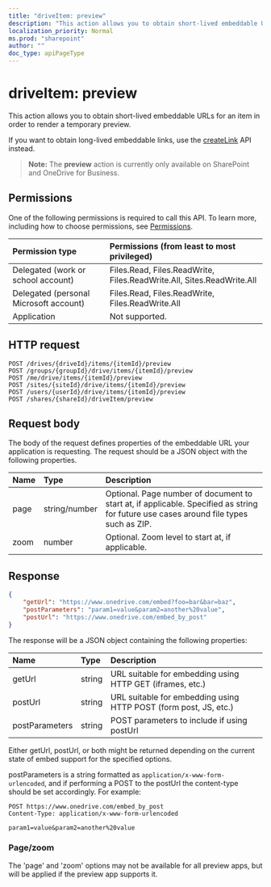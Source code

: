 ```yaml
---
title: "driveItem: preview"
description: "This action allows you to obtain short-lived embeddable URLs for an item in order to render a temporary preview."
localization_priority: Normal
ms.prod: "sharepoint"
author: ""
doc_type: apiPageType
---
```


# driveItem: preview

This action allows you to obtain short-lived embeddable URLs for an item in order to render a temporary preview.

If you want to obtain long-lived embeddable links, use the [createLink][] API instead.

> **Note:** The **preview** action is currently only available on SharePoint and OneDrive for Business.

[createLink]: driveitem-createlink.md

## Permissions

One of the following permissions is required to call this API.
To learn more, including how to choose permissions, see [Permissions](/graph/permissions-reference).

| Permission type                        | Permissions (from least to most privileged)
|:---------------------------------------|:-------------------------------------------
| Delegated (work or school account)     | Files.Read, Files.ReadWrite, Files.ReadWrite.All, Sites.ReadWrite.All
| Delegated (personal Microsoft account) | Files.Read, Files.ReadWrite, Files.ReadWrite.All
| Application                            | Not supported.

## HTTP request

<!-- { "blockType": "ignored" } -->

```http
POST /drives/{driveId}/items/{itemId}/preview
POST /groups/{groupId}/drive/items/{itemId}/preview
POST /me/drive/items/{itemId}/preview
POST /sites/{siteId}/drive/items/{itemId}/preview
POST /users/{userId}/drive/items/{itemId}/preview
POST /shares/{shareId}/driveItem/preview
```

## Request body

The body of the request defines properties of the embeddable URL your application is requesting.
The request should be a JSON object with the following properties.

|   Name      |  Type         | Description
|:------------|:--------------|:-----------------------------------------------
| page        | string/number | Optional. Page number of document to start at, if applicable. Specified as string for future use cases around file types such as ZIP.
| zoom        | number        | Optional. Zoom level to start at, if applicable.

## Response

```json
{
    "getUrl": "https://www.onedrive.com/embed?foo=bar&bar=baz",
    "postParameters": "param1=value&param2=another%20value",
    "postUrl": "https://www.onedrive.com/embed_by_post"
}
```

The response will be a JSON object containing the following properties:

| Name           | Type   | Description
|:---------------|:-------|:---------------------------------------------------
| getUrl         | string | URL suitable for embedding using HTTP GET (iframes, etc.)
| postUrl        | string | URL suitable for embedding using HTTP POST (form post, JS, etc.)
| postParameters | string | POST parameters to include if using postUrl

Either getUrl, postUrl, or both might be returned depending on the current state of embed support for the specified options.

postParameters is a string formatted as `application/x-www-form-urlencoded`, and if performing a POST to the postUrl the content-type should be set accordingly. For example:
```
POST https://www.onedrive.com/embed_by_post
Content-Type: application/x-www-form-urlencoded

param1=value&param2=another%20value
```

### Page/zoom

The 'page' and 'zoom' options may not be available for all preview apps, but will be applied if the preview app supports it.
